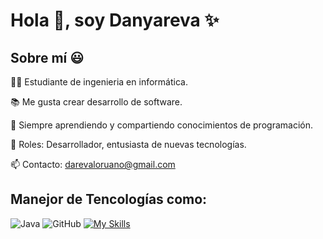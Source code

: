 # Hola 👋, soy Danyareva ✨

## Sobre mí 😃

👨‍💻 Estudiante de ingenieria en informática.

📚 Me gusta crear desarrollo de software.

🧠 Siempre aprendiendo y compartiendo conocimientos de programación.

💼 Roles: Desarrollador, entusiasta de nuevas tecnologías.

📫 Contacto: darevaloruano@gmail.com

Manejor de Tencologías como: 
---

![Java](https://img.shields.io/badge/Java-007396?style=for-the-badge&logo=java&logoColor=white)
![GitHub](https://img.shields.io/badge/GitHub-181717?style=for-the-badge&logo=github&logoColor=white)
[![My Skills](https://skillicons.dev/icons?i=arduino,cpp,c,cs,html,github,sublime,vscode,visualstudio)](https://skillicons.dev)




